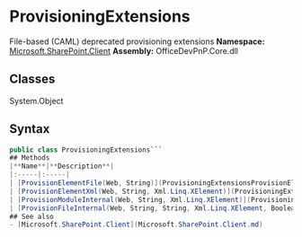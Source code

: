 # ProvisioningExtensions
File-based (CAML) deprecated provisioning extensions
**Namespace:** [Microsoft.SharePoint.Client](Microsoft.SharePoint.Client.md)
**Assembly:** OfficeDevPnP.Core.dll
## Classes
System.Object
## Syntax
```C#
public class ProvisioningExtensions```
## Methods
|**Name**|**Description**|
|:-----|:-----|
| [ProvisionElementFile(Web, String)](ProvisioningExtensionsProvisionElementFileWebString.md) | Provisions the items defined by the specified Elements (CAML) file; currently only supports modules (files).
| [ProvisionElementXml(Web, String, Xml.Linq.XElement)](ProvisioningExtensionsProvisionElementXmlWebStringXml.Linq.XElement.md) | Provisions the items defined by the specified Elements (CAML) XML; currently only supports modules (files).
| [ProvisionModuleInternal(Web, String, Xml.Linq.XElement)](ProvisioningExtensionsProvisionModuleInternalWebStringXml.Linq.XElement.md) | Uploads all files defined by the moduleXml
| [ProvisionFileInternal(Web, String, String, Xml.Linq.XElement, Boolean)](ProvisioningExtensionsProvisionFileInternalWebStringStringXml.Linq.XElementBoolean.md) | Uploads the file defined by the fileXml, creating folders as necessary.
## See also
- [Microsoft.SharePoint.Client](Microsoft.SharePoint.Client.md)
